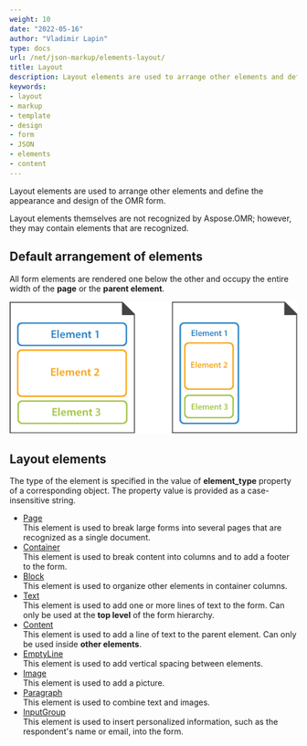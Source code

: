 ```yaml
---
weight: 10
date: "2022-05-16"
author: "Vladimir Lapin"
type: docs
url: /net/json-markup/elements-layout/
title: Layout
description: Layout elements are used to arrange other elements and define the appearance and design of the OMR form.
keywords:
- layout
- markup
- template
- design
- form
- JSON
- elements
- content
---
```


Layout elements are used to arrange other elements and define the appearance and design of the OMR form. 

Layout elements themselves are not recognized by Aspose.OMR; however, they may contain elements that are recognized.

## Default arrangement of elements

All form elements are rendered one below the other and occupy the entire width of the **page** or the **parent element**.

![Default arrangement of elements](default-layout.png)

## Layout elements

The type of the element is specified in the value of **element_type** property of a corresponding object. The property value is provided as a case-insensitive string.

- [Page](/omr/net/json-markup/page/)  
  This element is used to break large forms into several pages that are recognized as a single document.
- [Container](/omr/net/json-markup/container/)  
  This element is used to break content into columns and to add a footer to the form.
- [Block](/omr/net/json-markup/block/)  
  This element is used to organize other elements in container columns.
- [Text](/omr/net/json-markup/text/)  
  This element is used to add one or more lines of text to the form. Can only be used at the **top level** of the form hierarchy.
- [Content](/omr/net/json-markup/content/)  
  This element is used to add a line of text to the parent element. Can only be used inside **other elements**.
- [EmptyLine](/omr/net/json-markup/emptyline/)  
  This element is used to add vertical spacing between elements.
- [Image](/omr/net/json-markup/image/)  
  This element is used to add a picture.
- [Paragraph](/omr/net/json-markup/paragraph/)  
  This element is used to combine text and images.
- [InputGroup](/omr/net/json-markup/inputgroup/)  
  This element is used to insert personalized information, such as the respondent's name or email, into the form.
